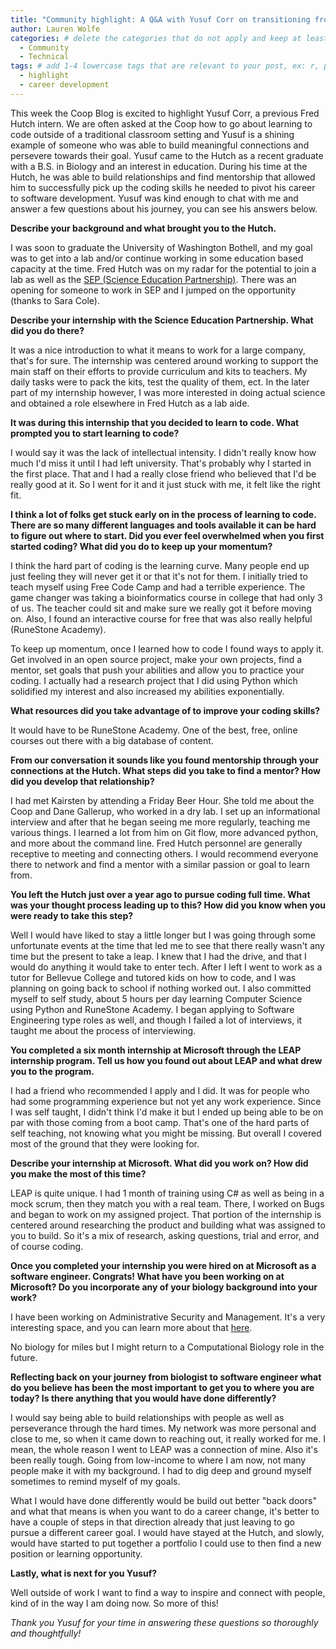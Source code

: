 ```yaml
---
title: "Community highlight: A Q&A with Yusuf Corr on transitioning from biology focused work to software development" # replace with the title of your post, a short catchy description to entice readers
author: Lauren Wolfe
categories: # delete the categories that do not apply and keep at least one
  - Community
  - Technical
tags: # add 1-4 lowercase tags that are relevant to your post, ex: r, python, genomics, workflows
  - highlight
  - career development
---
```


This week the Coop Blog is excited to highlight Yusuf Corr, a previous Fred Hutch intern. We are often asked at the Coop how to go about learning to code outside of a traditional classroom setting and Yusuf is a shining example of someone who was able to build meaningful connections and persevere towards their goal. Yusuf came to the Hutch as a recent graduate with a B.S. in Biology and an interest in education. During his time at the Hutch, he was able to build relationships and find mentorship that allowed him to successfully pick up the coding skills he needed to pivot his career to software development. Yusuf was kind enough to chat with me and answer a few questions about his journey, you can see his answers below.

**Describe your background and what brought you to the Hutch.**

I was soon to graduate the University of Washington Bothell, and my goal was to get into a lab and/or continue working in some education based capacity at the time. Fred Hutch was on my radar for the potential to join a lab as well as the [SEP (Science Education Partnership)](https://www.fredhutch.org/en/about/education-outreach/science-education-partnership.html). There was an opening for someone to work in SEP and I jumped on the opportunity (thanks to Sara Cole).

**Describe your internship with the Science Education Partnership. What did you do there?**

It was a nice introduction to what it means to work for a large company, that's for sure. The internship was centered around working to support the main staff on their efforts to provide curriculum and kits to teachers. My daily tasks were to pack the kits, test the quality of them, ect. In the later part of my internship however, I was more interested in doing actual science and obtained a role elsewhere in Fred Hutch as a lab aide.

**It was during this internship that you decided to learn to code. What prompted you to start learning to code?**

I would say it was the lack of intellectual intensity. I didn't really know how much I'd miss it until I had left university. That's probably why I started in the first place. That and I had a really close friend who believed that I'd be really good at it. So I went for it and it just stuck with me, it felt like the right fit.

**I think a lot of folks get stuck early on in the process of learning to code. There are so many different languages and tools available it can be hard to figure out where to start. Did you ever feel overwhelmed when you first started coding? What did you do to keep up your momentum?**

I think the hard part of coding is the learning curve. Many people end up just feeling they will never get it or that it's not for them. I initially tried to teach myself using Free Code Camp and had a terrible experience. The game changer was taking a bioinformatics course in college that had only 3 of us. The teacher could sit and make sure we really got it before moving on. Also, I found an interactive course for free that was also really helpful (RuneStone Academy). 

To keep up momentum, once I learned how to code I found ways to apply it. Get involved in an open source project, make your own projects, find a mentor, set goals that push your abilities and allow you to practice your coding. I actually had a research project that I did using Python which solidified my interest and also increased my abilities exponentially.

**What resources did you take advantage of to improve your coding skills?**

It would have to be RuneStone Academy. One of the best, free, online courses out there with a big database of content.

**From our conversation it sounds like you found mentorship through your connections at the Hutch. What steps did you take to find a mentor? How did you develop that relationship?**

I had met Kairsten by attending a Friday Beer Hour. She told me about the Coop and Dane Gallerup, who worked in a dry lab. I set up an informational interview and after that he began seeing me more regularly, teaching me various things. I learned a lot from him on Git flow, more advanced python, and more about the command line. Fred Hutch personnel are generally receptive to meeting and connecting others. I would recommend everyone there to network and find a mentor with a similar passion or goal to learn from.

**You left the Hutch just over a year ago to pursue coding full time. What was your thought process leading up to this? How did you know when you were ready to take this step?**

Well I would have liked to stay a little longer but I was going through some unfortunate events at the time that led me to see that there really wasn't any time but the present to take a leap. I knew that I had the drive, and that I would do anything it would take to enter tech. After I left I went to work as a tutor for Bellevue College and tutored kids on how to code, and I was planning on going back to school if nothing worked out. I also committed myself to self study, about 5 hours per day learning Computer Science using Python and RuneStone Academy. I began applying to Software Engineering type roles as well, and though I failed a lot of interviews, it taught me about the process of interviewing. 

**You completed a six month internship at Microsoft through the LEAP internship program. Tell us how you found out about LEAP and what drew you to the program.**

I had a friend who recommended I apply and I did. It was for people who had some programming experience but not yet any work experience. Since I was self taught, I didn't think I'd make it but I ended up being able to be on par with those coming from a boot camp. That's one of the hard parts of self teaching, not knowing what you might be missing. But overall I covered most of the ground that they were looking for.

**Describe your internship at Microsoft. What did you work on? How did you make the most of this time?**

LEAP is quite unique. I had 1 month of training using C# as well as being in a mock scrum, then they match you with a real team. There, I worked on Bugs and began to work on my assigned project. That portion of the internship is centered around researching the product and building what was assigned to you to build. So it's a mix of research, asking questions, trial and error, and of course coding.

**Once you completed your internship you were hired on at Microsoft as a software engineer. Congrats! What have you been working on at Microsoft? Do you incorporate any of your biology background into your work?**

I have been working on Administrative Security and Management. It's a very interesting space, and you can learn more about that [here](https://docs.microsoft.com/en-us/mem/intune/fundamentals/what-is-device-management).

No biology for miles but I might return to a Computational Biology role in the future.

**Reflecting back on your journey from biologist to software engineer what do you believe has been the most important to get you to where you are today? Is there anything that you would have done differently?**

I would say being able to build relationships with people as well as perseverance through the hard times. My network was more personal and close to me, so when it came down to reaching out, it really worked for me. I mean, the whole reason I went to LEAP was a connection of mine. Also it's been really tough. Going from low-income to where I am now, not many people make it with my background. I had to dig deep and ground myself sometimes to remind myself of my goals. 

What I would have done differently would be build out better "back doors" and what that means is when you want to do a career change, it's better to have a couple of steps in that direction already that just leaving to go pursue a different career goal. I would have stayed at the Hutch, and slowly, would have started to put together a portfolio I could use to then find a new position or learning opportunity. 

**Lastly, what is next for you Yusuf?**

Well outside of work I want to find a way to inspire and connect with people, kind of in the way I am doing now. So more of this!

_Thank you Yusuf for your time in answering these questions so thoroughly and thoughtfully!_
